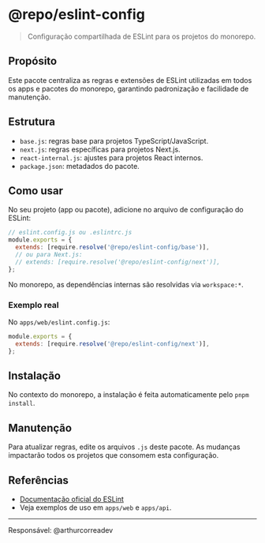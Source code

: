 # @repo/eslint-config

> Configuração compartilhada de ESLint para os projetos do monorepo.

## Propósito

Este pacote centraliza as regras e extensões de ESLint utilizadas em todos os apps e pacotes do monorepo, garantindo padronização e facilidade de manutenção.

## Estrutura

- `base.js`: regras base para projetos TypeScript/JavaScript.
- `next.js`: regras específicas para projetos Next.js.
- `react-internal.js`: ajustes para projetos React internos.
- `package.json`: metadados do pacote.

## Como usar

No seu projeto (app ou pacote), adicione no arquivo de configuração do ESLint:

```js
// eslint.config.js ou .eslintrc.js
module.exports = {
  extends: [require.resolve('@repo/eslint-config/base')],
  // ou para Next.js:
  // extends: [require.resolve('@repo/eslint-config/next')],
};
```

No monorepo, as dependências internas são resolvidas via `workspace:*`.

### Exemplo real

No `apps/web/eslint.config.js`:

```js
module.exports = {
  extends: [require.resolve('@repo/eslint-config/next')],
};
```

## Instalação

No contexto do monorepo, a instalação é feita automaticamente pelo `pnpm install`.

## Manutenção

Para atualizar regras, edite os arquivos `.js` deste pacote. As mudanças impactarão todos os projetos que consomem esta configuração.

## Referências

- [Documentação oficial do ESLint](https://eslint.org/docs/latest/)
- Veja exemplos de uso em `apps/web` e `apps/api`.

---

Responsável: @arthurcorreadev
